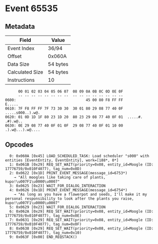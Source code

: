 # Event 65535

## Metadata

| Field           | Value    |
|-----------------|----------|
| Event Index     | 36/94    |
| Offset          | 0x060A   |
| Data Size       | 54 bytes |
| Calculated Size | 54 bytes |
| Instructions    | 10       |

```
      00 01 02 03 04 05 06 07  08 09 0A 0B 0C 0D 0E 0F
      -- -- -- -- -- -- -- --  -- -- -- -- -- -- -- --
0600:                                45 00 80 F8 FF FF            E.....
0610: 7F F8 FF FF 7F 73 30 30  30 01 80 29 08 77 40 0F  .....s000..).w@.
0620: 01 0D 1D 1F 80 23 1D 20  80 23 29 08 77 40 0F 01  .....#. .#).w@..
0630: 0E 29 08 77 40 0F 01 0F  29 08 77 40 0F 01 10 00  .).w@...).w@....
```

## Opcodes

```
  0: 0x060A [0x45] LOAD_SCHEDULED_TASK: Load scheduler "s000" with entities [EventEntity, EventEntity], work=[188*, 0*]
  1: 0x061B [0x29] REQ_SET_WAIT(priority=0x08, entity_id=Moogle (ID: 17776759/0x010F4077), tag_num=0x0D)
  2: 0x0622 [0x1D] PRINT_EVENT_MESSAGE(message_id=6753*)
    → "All moogles like taking care of plants, kupo!\u007F1\u0000\u0007"
  3: 0x0625 [0x23] WAIT_FOR_DIALOG_INTERACTION
  4: 0x0626 [0x1D] PRINT_EVENT_MESSAGE(message_id=6754*)
    → "As long as you have a flowerpot and seeds, I'll make it my personal responsibility to look after the plants you raise, kupo!\u007F1\u0000\u0007"
  5: 0x0629 [0x23] WAIT_FOR_DIALOG_INTERACTION
  6: 0x062A [0x29] REQ_SET_WAIT(priority=0x08, entity_id=Moogle (ID: 17776759/0x010F4077), tag_num=0x0E)
  7: 0x0631 [0x29] REQ_SET_WAIT(priority=0x08, entity_id=Moogle (ID: 17776759/0x010F4077), tag_num=0x0F)
  8: 0x0638 [0x29] REQ_SET_WAIT(priority=0x08, entity_id=Moogle (ID: 17776759/0x010F4077), tag_num=0x10)
  9: 0x063F [0x00] END_REQSTACK()
```
